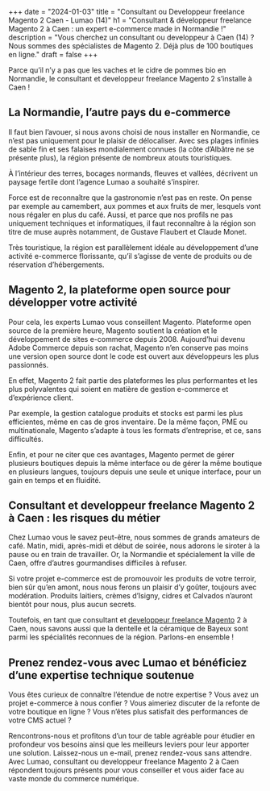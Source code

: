 +++
date = "2024-01-03"
title = "Consultant ou Developpeur freelance Magento 2 Caen - Lumao (14)"
h1 = "Consultant & développeur freelance Magento 2 à Caen : un expert e-commerce made in Normandie !"
description = "Vous cherchez un consultant ou developpeur à Caen (14) ? Nous sommes des spécialistes de Magento 2. Déjà plus de 100 boutiques en ligne."
draft = false
+++

Parce qu’il n’y a pas que les vaches et le cidre de pommes bio en Normandie, le consultant et developpeur freelance Magento 2 s’installe à Caen !

## La Normandie, l’autre pays du e-commerce

Il faut bien l’avouer, si nous avons choisi de nous installer en Normandie, ce n’est pas uniquement pour le plaisir de délocaliser. Avec ses plages infinies de sable fin et ses falaises mondialement connues (la côte d’Albâtre ne se présente plus), la région présente de nombreux atouts touristiques.

À l’intérieur des terres, bocages normands, fleuves et vallées, décrivent un paysage fertile dont l’agence Lumao a souhaité s’inspirer.

Force est de reconnaître que la gastronomie n’est pas en reste. On pense par exemple au camembert, aux pommes et aux fruits de mer, lesquels vont nous régaler en plus du café. Aussi, et parce que nos profils ne pas uniquement techniques et informatiques, il faut reconnaître à la région son titre de muse auprès notamment, de Gustave Flaubert et Claude Monet.

Très touristique, la région est parallèlement idéale au développement d’une activité e-commerce florissante, qu’il s’agisse de vente de produits ou de réservation d’hébergements.

## Magento 2, la plateforme open source pour développer votre activité

Pour cela, les experts Lumao vous conseillent Magento. Plateforme open source de la première heure, Magento soutient la création et le développement de sites e-commerce depuis 2008. Aujourd’hui devenu Adobe Commerce depuis son rachat, Magento n’en conserve pas moins une version open source dont le code est ouvert aux développeurs les plus passionnés.

En effet, Magento 2 fait partie des plateformes les plus performantes et les plus polyvalentes qui soient en matière de gestion e-commerce et d’expérience client.

Par exemple, la gestion catalogue produits et stocks est parmi les plus efficientes, même en cas de gros inventaire. De la même façon, PME ou multinationale, Magento s’adapte à tous les formats d’entreprise, et ce, sans difficultés.

Enfin, et pour ne citer que ces avantages, Magento permet de gérer plusieurs boutiques depuis la même interface ou de gérer la même boutique en plusieurs langues, toujours depuis une seule et unique interface, pour un gain en temps et en fluidité.

## Consultant et developpeur freelance Magento 2 à Caen : les risques du métier

Chez Lumao vous le savez peut-être, nous sommes de grands amateurs de café. Matin, midi, après-midi et début de soirée, nous adorons le siroter à la pause ou en train de travailler. Or, la Normandie et spécialement la ville de Caen, offre d’autres gourmandises difficiles à refuser.

Si votre projet e-commerce est de promouvoir les produits de votre terroir, bien sûr qu’en amont, nous nous ferons un plaisir d’y goûter, toujours avec modération. Produits laitiers, crèmes d’Isigny, cidres et Calvados n’auront bientôt pour nous, plus aucun secrets.

Toutefois, en tant que consultant et [developpeur freelance Magento](/ecommerce/cms/magento/freelance/) 2 à Caen, nous savons aussi que la dentelle et la céramique de Bayeux sont parmi les spécialités reconnues de la région. Parlons-en ensemble !

## Prenez rendez-vous avec Lumao et bénéficiez d’une expertise technique soutenue

Vous êtes curieux de connaître l’étendue de notre expertise ? Vous avez un projet e-commerce à nous confier ? Vous aimeriez discuter de la refonte de votre boutique en ligne ? Vous n’êtes plus satisfait des performances de votre CMS actuel ?

Rencontrons-nous et profitons d’un tour de table agréable pour étudier en profondeur vos besoins ainsi que les meilleurs leviers pour leur apporter une solution. Laissez-nous un e-mail, prenez rendez-vous sans attendre. Avec Lumao, consultant ou developpeur freelance Magento 2 à Caen répondent toujours présents pour vous conseiller et vous aider face au vaste monde du commerce numérique.

